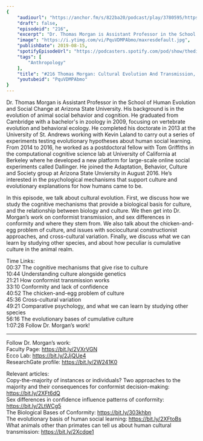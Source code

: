```yaml
---
{
	"audiourl": "https://anchor.fm/s/822ba20/podcast/play/3780595/https%3A%2F%2Fd3ctxlq1ktw2nl.cloudfront.net%2Fproduction%2F2019-6-6%2F18281475-44100-2-7896ec68439a7.m4a",
	"draft": false,
	"episodeid": "216",
	"excerpt": "Dr. Thomas Morgan is Assistant Professor in the School of Human Evolution and Social Change at Arizona State University. His background is in the evolution of animal social behavior and cognition. He graduated from Cambridge with a bachelor's in zoology in 2009, focusing on vertebrate evolution and behavioral ecology. He completed his doctorate in 2013 at the University of St. Andrews working with Kevin Laland to carry out a series of experiments testing evolutionary hypotheses about human social learning. From 2014 to 2016, he worked as a postdoctoral fellow with Tom Griffiths in the computational cognitive science lab at University of California at Berkeley where he developed a new platform for large-scale online social experiments called Dallinger. He joined the Adaptation, Behavior, Culture and Society group at Arizona State Unviersity in August 2016. He’s interested in the psychological mechanisms that support culture and evolutionary explanations for how humans came to be. ",
	"image": "https://i.ytimg.com/vi/PquVDMPAbmo/maxresdefault.jpg",
	"publishDate": 2019-08-15,
	"spotifyEpisodeUrl": "https://podcasters.spotify.com/pod/show/thedissenter/episodes/216-Thomas-Morgan-Cultural-Evolution-And-Transmission--And-Cumulative-Culture-e4hshj",
	"tags": [
		"Anthropology"
	],
	"title": "#216 Thomas Morgan: Cultural Evolution And Transmission, And Cumulative Culture",
	"youtubeid": "PquVDMPAbmo"
}
---
```

Dr. Thomas Morgan is Assistant Professor in the School of Human Evolution and Social Change at Arizona State University. His background is in the evolution of animal social behavior and cognition. He graduated from Cambridge with a bachelor's in zoology in 2009, focusing on vertebrate evolution and behavioral ecology. He completed his doctorate in 2013 at the University of St. Andrews working with Kevin Laland to carry out a series of experiments testing evolutionary hypotheses about human social learning. From 2014 to 2016, he worked as a postdoctoral fellow with Tom Griffiths in the computational cognitive science lab at University of California at Berkeley where he developed a new platform for large-scale online social experiments called Dallinger. He joined the Adaptation, Behavior, Culture and Society group at Arizona State Unviersity in August 2016. He’s interested in the psychological mechanisms that support culture and evolutionary explanations for how humans came to be. 

In this episode, we talk about cultural evolution. First, we discuss how we study the cognitive mechanisms that provide a biological basis for culture, and the relationship between biology and culture. We then get into Dr. Morgan’s work on conformist transmission, and sex differences in conformity and where they stem from. We also talk about the chicken-and-egg problem of culture, and issues with sociocultural constructionist approaches, and cross-cultural variation. Finally, we discuss what we can learn by studying other species, and about how peculiar is cumulative culture in the animal realm. 

Time Links:  
<time>00:37</time> The cognitive mechanisms that give rise to culture  
<time>10:44</time> Understanding culture alongside genetics  
<time>21:21</time> How conformist transmission works                                
<time>33:10</time> Conformity and lack of confidence  
<time>40:52</time> The chicken-and-egg problem of culture  
<time>45:36</time> Cross-cultural variation  
<time>49:21</time> Comparative psychology, and what we can learn by studying other species  
<time>56:16</time> The evolutionary bases of cumulative culture  
<time>1:07:28</time> Follow Dr. Morgan’s work!

---

Follow Dr. Morgan’s work:  
Faculty Page: https://bit.ly/2VXrVGN  
Ecco Lab: https://bit.ly/2JjQUe4  
ResearchGate profile: https://bit.ly/2W241K0

Relevant articles:  
Copy-the-majority of instances or individuals? Two approaches to the majority and their consequences for conformist decision-making: https://bit.ly/2XFt6dQ  
Sex differences in confidence influence patterns of conformity: https://bit.ly/2LtWCg5  
The Biological Bases of Conformity: https://bit.ly/303khbn  
The evolutionary basis of human social learning: https://bit.ly/2XFtoBs  
What animals other than primates can tell us about human cultural transmission: https://bit.ly/2Xcdqe1
